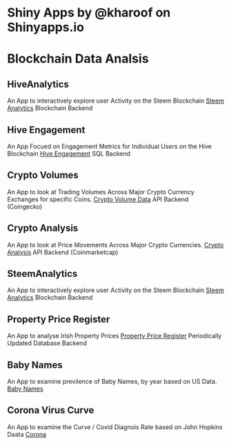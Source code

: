 # Shiny Apps by @kharoof on Shinyapps.io

# Blockchain Data Analsis

## HiveAnalytics
An App to interactively explore user Activity on the Steem Blockchain
<a href="https://eroche.shinyapps.io/SteemAnalytics/">Steem Analytics</a>
Blockchain Backend

## Hive Engagement
An App Focued on Engagement Metrics for Individual Users on the Hive Blockchain
<a href="https://eroche.shinyapps.io/HiveEngagement/">Hive Engagement</a>
SQL Backend

## Crypto Volumes
An App to look at Trading Volumes Across Major Crypto Currency Exchanges for specific Coins.
<a href="https://eroche.shinyapps.io/CryptoVolumes/">Crypto Volume Data</a>
API Backend (Coingecko)

## Crypto Analysis
An App to look at Price Movements Across Major Crypto Currencies.
<a href="https://eroche.shinyapps.io/CryptoAnalysis/">Crypto Analysis</a>
API Backend (Coinmarketcap)

## SteemAnalytics
An App to interactively explore user Activity on the Steem Blockchain
<a href="https://eroche.shinyapps.io/SteemAnalytics/">Steem Analytics</a>
Blockchain Backend

## Property Price Register
An App to analyse Irish Property Prices
<a href="https://eroche.shinyapps.io/propertypriceregister/">Property Price Register</a>
Periodically Updated Database Backend

## Baby Names
An App to examine previlence of Baby Names, by year based on US Data. 
<a href="https://eroche.shinyapps.io/babynames">Baby Names</a>

## Corona Virus Curve
An App to examine the Curve / Covid Diagnois Rate based on John Hopkins Daata
<a href="https://eroche.shinyapps.io/CoRona/">Corona</a>



